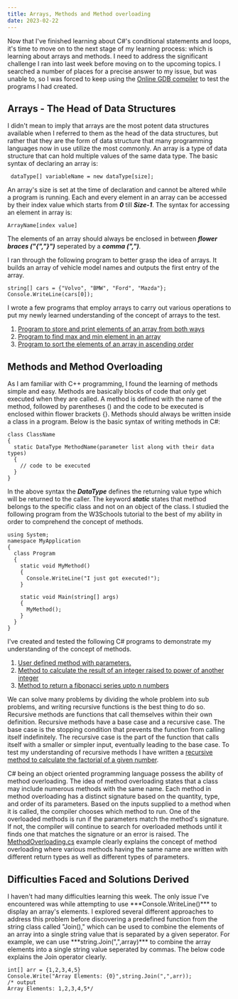 ```yaml
---
title: Arrays, Methods and Method overloading
date: 2023-02-22
---
```


Now that I've finished learning about C#'s conditional statements and loops, it's time to move on to the next stage of my learning process: which is learning about arrays and methods. I need to address the significant challenge I ran into last week before moving on to the upcoming topics. I searched a number of places for a precise answer to my issue, but was unable to, so I was forced to keep using the <a href="https://www.onlinegdb.com">Online GDB compiler</a> to test the programs I had created.

<h2>Arrays - The Head of Data Structures</h2>
I didn't mean to imply that arrays are the most potent data structures available when I referred to them as the head of the data structures, but rather that they are the form of data structure that many programming languages now in use utilize the most commonly. An array is a type of data structure that can hold multiple values of the same data type. The basic syntax of declaring an array is:

``` dataType[] variableName = new dataType[size];```

An array's size is set at the time of declaration and cannot be altered while a program is running. Each and every element in an array can be accessed by their index value which starts from ***0*** till ***Size-1***. The syntax for accessing an element in array is: 

``` ArrayName[index value] ```

The elements of an array should always be enclosed in between ***flower braces ("{","}")*** seperated by a ***comma (",")***. 

I ran through the following program to better grasp the idea of arrays. It builds an array of vehicle model names and outputs the first entry of the array.

```
string[] cars = {"Volvo", "BMW", "Ford", "Mazda"};
Console.WriteLine(cars[0]);
```

I wrote a few programs that employ arrays to carry out various operations to put my newly learned understanding of the concept of arrays to the test.

1. <a href="https://github.com/sreenivas98/Learning_Journey/blob/main/CodePractice/Arrays/W3rArrayQ1.cs">Program to store and print elements of an array from both ways</a>
2. <a href="https://github.com/sreenivas98/Learning_Journey/blob/main/CodePractice/Arrays/MaxMinArray.cs">Program to find max and min element in an array</a>
3. <a href="https://github.com/sreenivas98/Learning_Journey/blob/main/CodePractice/Arrays/ArraySort.cs">Program to sort the elements of an array in ascending order</a>


<h2>Methods and Method Overloading</h2>

As I am familiar with C++ programming, I found the learning of methods simple and easy. Methods are basically blocks of code that only get executed when they are called. A method is defined with the name of the method, followed by parentheses () and the code to be executed is enclosed within flower brackets {}. Methods should always be written inside a class in a program. Below is the basic syntax of writing methods in C#: 

```
class ClassName
{
  static DataType MethodName(parameter list along with their data types) 
  {
    // code to be executed
  }
}
```

In the above syntax the ***DataType*** defines the returning value type which will be returned to the caller. The keyword ***static*** states that method belongs to the specific class and not on an object of the class. I studied the following program from the W3Schools tutorial to the best of my ability in order to comprehend the concept of methods.

```
using System;
namespace MyApplication
{
  class Program
  {
    static void MyMethod()
    {
      Console.WriteLine("I just got executed!");
    }

    static void Main(string[] args)
    {
      MyMethod();
    }
  }
}
```

I've created and tested the following C# programs to demonstrate my understanding of the concept of methods.

1. <a href="https://github.com/sreenivas98/Learning_Journey/blob/main/CodePractice/Methods/MethodsExample.cs">User defined method with parameters.</a>
2. <a href="https://github.com/sreenivas98/Learning_Journey/blob/main/CodePractice/Methods/PowerMethod.cs">Method to calculate the result of an integer raised to power of another integer</a>
3. <a href="https://github.com/sreenivas98/Learning_Journey/blob/main/CodePractice/Methods/FibonacciSeries.cs">Method to return a fibonacci series upto n numbers</a>

We can solve many problems by dividing the whole problem into sub problems, and writing recursive functions is the best thing to do so. Recursive methods are functions that call themselves within their own definition. Recursive methods have a base case and a recursive case. The base case is the stopping condition that prevents the function from calling itself indefinitely. The recursive case is the part of the function that calls itself with a smaller or simpler input, eventually leading to the base case. To test my understanding of recursive methods I have written a <a href="https://github.com/sreenivas98/Learning_Journey/blob/main/CodePractice/Methods/RecursiveFactorial.cs">recursive method to calculate the factorial of a given number</a>.

C# being an object oriented programming language possess the ability of method overloading. The idea of method overloading states that a class may include numerous methods with the same name. Each method in method overloading has a distinct signature based on the quantity, type, and order of its parameters. Based on the inputs supplied to a method when it is called, the compiler chooses which method to run. One of the overloaded methods is run if the parameters match the method's signature. If not, the compiler will continue to search for overloaded methods until it finds one that matches the signature or an error is raised. The <a href="https://github.com/sreenivas98/Learning_Journey/blob/main/CodePractice/Methods/MethodOverloading.cs">MethodOverloading.cs</a> example clearly explains the concept of method overloading where various methods having the same name are written with different return types as well as different types of parameters.

<h2>Difficulties Faced and Solutions Derived</h2>
I haven't had many difficulties learning this week. The only issue I've encountered was while attempting to use ***Console.WriteLine()*** to display an array's elements. I explored several different approaches to address this problem before discovering a predefined function from the string class called "Join()," which can be used to combine the elements of an array into a single string value that is separated by a given seperator. For example, we can use
***string.Join(",",array)*** to combine the array elements into a single string value seperated by commas. The below code explains the Join operator clearly.

```
int[] arr = {1,2,3,4,5}
Console.Write("Array Elements: {0}",string.Join(",",arr));
/* output
Array Elements: 1,2,3,4,5*/
```
